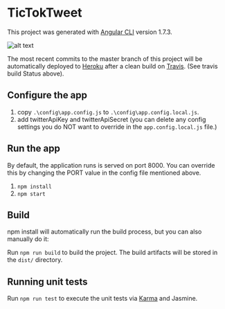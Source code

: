 # TicTokTweet
This project was generated with [Angular CLI](https://github.com/angular/angular-cli) version 1.7.3.

![alt text](https://travis-ci.org/3choBoomer/tic-tok-tweet.svg?branch=master "Travis Build Status")

The most recent commits to the master branch of this project will be automatically deployed to [Heroku](https://tic-tok-tweet.herokuapp.com) after a clean build on [Travis](https://travis-ci.org/3choBoomer/tic-tok-tweet). (See travis build Status above).


## Configure the app
1. copy `.\config\app.config.js` to `.\config\app.config.local.js`.
2. add twitterApiKey and twitterApiSecret (you can delete any config settings you do NOT want to override in the `app.config.local.js` file.)

## Run the app

By default, the application runs is served on port 8000. You can override this by changing the PORT value in the config file mentioned above.

1. `npm install`
2. `npm start`

## Build

npm install will automatically run the build process, but you can also manually do it:

Run `npm run build` to build the project. The build artifacts will be stored in the `dist/` directory.
## Running unit tests

Run `npm run test` to execute the unit tests via [Karma](https://karma-runner.github.io) and Jasmine.

